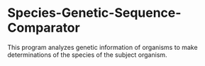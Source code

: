 # Species-Genetic-Sequence-Comparator
This program analyzes genetic information of organisms to make determinations of the species of the subject organism.
